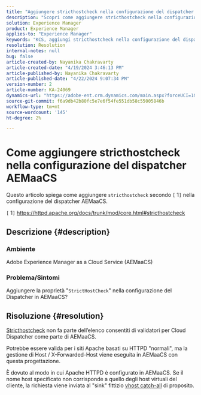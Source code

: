 ```yaml
---
title: "Aggiungere stricthostcheck nella configurazione del dispatcher AEMaaCS"
description: "Scopri come aggiungere stricthostcheck nella configurazione del dispatcher AEMaaCS."
solution: Experience Manager
product: Experience Manager
applies-to: "Experience Manager"
keywords: "KCS, aggiungi stricthostcheck nella configurazione del dispatcher AEMaaCS, experience manager, cloud"
resolution: Resolution
internal-notes: null
bug: false
article-created-by: Nayanika Chakravarty
article-created-date: "4/19/2024 3:46:13 PM"
article-published-by: Nayanika Chakravarty
article-published-date: "4/22/2024 9:07:34 PM"
version-number: 2
article-number: KA-24069
dynamics-url: "https://adobe-ent.crm.dynamics.com/main.aspx?forceUCI=1&pagetype=entityrecord&etn=knowledgearticle&id=2b182eee-63fe-ee11-a1ff-6045bd0065f9"
source-git-commit: f6a9db42b80fc5e7e6f54fe551db58c55005846b
workflow-type: tm+mt
source-wordcount: '145'
ht-degree: 2%

---
```


# Come aggiungere stricthostcheck nella configurazione del dispatcher AEMaaCS


Questo articolo spiega come aggiungere `stricthostcheck` secondo `[` 1`]`  nella configurazione del dispatcher AEMaaCS.

`[` 1`]`  https://httpd.apache.org/docs/trunk/mod/core.html#stricthostcheck

## Descrizione {#description}


### Ambiente

Adobe Experience Manager as a Cloud Service (AEMaaCS)

### Problema/Sintomi

Aggiungere la proprietà &quot;`StrictHostCheck`&quot; nella configurazione del Dispatcher in AEMaaCS?


## Risoluzione {#resolution}


[Stricthostcheck](https://httpd.apache.org/docs/trunk/mod/core.html#stricthostcheck) non fa parte dell’elenco consentiti di validatori per Cloud Dispatcher come parte di AEMaaCS.

Potrebbe essere valida per i siti Apache basati su HTTPD &quot;normali&quot;, ma la gestione di Host / X-Forwarded-Host viene eseguita in AEMaaCS con questa progettazione.

È dovuto al modo in cui Apache HTTPD è configurato in AEMaaCS. Se il nome host specificato non corrisponde a quello degli host virtuali del cliente, la richiesta viene inviata al &quot;sink&quot; fittizio [vhost catch-all](https://github.com/adobe/aem-project-archetype/blob/develop/src/main/archetype/dispatcher.cloud/src/conf.d/dispatcher_vhost.conf#L277-L307) di proposito.
